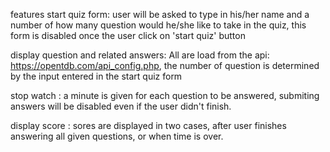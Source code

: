 features 
start quiz form: user will be asked to type in his/her name and a number of how many question would he/she like to take in the quiz, this form is disabled once the user click on 'start quiz' button 

display question and related answers: All are load from the api: https://opentdb.com/api_config.php, the number of question is determined by the input entered in the start quiz form

stop watch : a minute is given for each question to be answered, submiting answers will be disabled even if the user didn't finish.

display score : sores are displayed in two cases, after user finishes answering all given questions, or when time is over. 